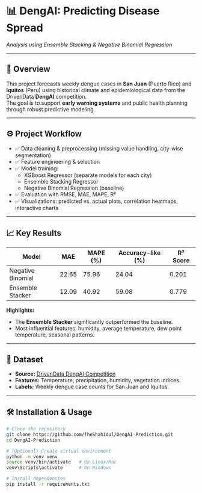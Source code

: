 # 📊 DengAI: Predicting Disease Spread  
_Analysis using Ensemble Stacking & Negative Binomial Regression_

---

## 📝 Overview

This project forecasts weekly dengue cases in **San Juan** (Puerto Rico) and **Iquitos** (Peru) using historical climate and epidemiological data from the DrivenData **DengAI** competition.  
The goal is to support **early warning systems** and public health planning through robust predictive modeling.

---

## ⚙️ Project Workflow

- ✅ Data cleaning & preprocessing (missing value handling, city-wise segmentation)
- ✅ Feature engineering & selection
- ✅ Model training:
  - XGBoost Regressor (separate models for each city)
  - Ensemble Stacking Regressor
  - Negative Binomial Regression (baseline)
- ✅ Evaluation with RMSE, MAE, MAPE, R²
- ✅ Visualizations: predicted vs. actual plots, correlation heatmaps, interactive charts

---

## 📈 Key Results

| Model                | MAE   | MAPE (%) | Accuracy-like (%) | R² Score |
|----------------------|-------|----------|-------------------|----------|
| Negative Binomial    | 22.65 | 75.96    | 24.04             | 0.201    |
| Ensemble Stacker     | 12.09 | 40.92    | 59.08             | 0.779    |

**Highlights:**  
- The **Ensemble Stacker** significantly outperformed the baseline.
- Most influential features: humidity, average temperature, dew point temperature, seasonal patterns.

---

## 📂 Dataset

- **Source:** [DrivenData DengAI Competition](https://www.drivendata.org/competitions/44/dengai-predicting-disease-spread/)
- **Features:** Temperature, precipitation, humidity, vegetation indices.
- **Labels:** Weekly dengue case counts for San Juan and Iquitos.

---

## 🛠️ Installation & Usage

```bash
# Clone the repository
git clone https://github.com/TheShahidul/DengAI-Prediction.git
cd DengAI-Prediction

# (Optional) Create virtual environment
python -m venv venv
source venv/bin/activate   # On Linux/Mac
venv\Scripts\activate      # On Windows

# Install dependencies
pip install -r requirements.txt
